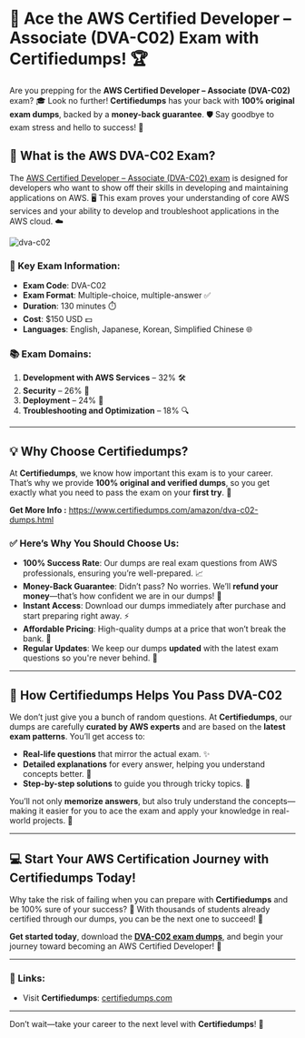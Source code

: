 # 🚀 Ace the AWS Certified Developer – Associate (DVA-C02) Exam with Certifiedumps! 🏆

Are you prepping for the **AWS Certified Developer – Associate (DVA-C02)** exam? 🎓 Look no further! **Certifiedumps** has your back with **100% original exam dumps**, backed by a **money-back guarantee**. 🛡️ Say goodbye to exam stress and hello to success! 🌟

## 📘 What is the AWS DVA-C02 Exam?

The [AWS Certified Developer – Associate (DVA-C02) exam](https://www.certifiedumps.com/amazon/dva-c02-dumps.html) is designed for developers who want to show off their skills in developing and maintaining applications on AWS. 🖥️ This exam proves your understanding of core AWS services and your ability to develop and troubleshoot applications in the AWS cloud. ☁️

![dva-c02](https://github.com/user-attachments/assets/08b47c00-041c-44c0-b789-1ec8efbf8294)

### 📌 Key Exam Information:
- **Exam Code**: DVA-C02
- **Exam Format**: Multiple-choice, multiple-answer ✅
- **Duration**: 130 minutes ⏱️
- **Cost**: $150 USD 💵
- **Languages**: English, Japanese, Korean, Simplified Chinese 🌐

### 📚 Exam Domains:
1. **Development with AWS Services** – 32% 🛠️
2. **Security** – 26% 🔐
3. **Deployment** – 24% 🚀
4. **Troubleshooting and Optimization** – 18% 🔍

---

## 💡 Why Choose Certifiedumps?

At **Certifiedumps**, we know how important this exam is to your career. That’s why we provide **100% original and verified dumps**, so you get exactly what you need to pass the exam on your **first try**. 🥇

**Get More Info :** https://www.certifiedumps.com/amazon/dva-c02-dumps.html


### ✅ Here’s Why You Should Choose Us:

- **100% Success Rate**: Our dumps are real exam questions from AWS professionals, ensuring you’re well-prepared. 📈
- **Money-Back Guarantee**: Didn’t pass? No worries. We’ll **refund your money**—that’s how confident we are in our dumps! 💸
- **Instant Access**: Download our dumps immediately after purchase and start preparing right away. ⚡
- **Affordable Pricing**: High-quality dumps at a price that won’t break the bank. 🏦
- **Regular Updates**: We keep our dumps **updated** with the latest exam questions so you're never behind. 🔄

---

## 🎯 How Certifiedumps Helps You Pass DVA-C02

We don’t just give you a bunch of random questions. At **Certifiedumps**, our dumps are carefully **curated by AWS experts** and are based on the **latest exam patterns**. You’ll get access to:
- **Real-life questions** that mirror the actual exam. ✨
- **Detailed explanations** for every answer, helping you understand concepts better. 📖
- **Step-by-step solutions** to guide you through tricky topics. 🧠

You’ll not only **memorize answers**, but also truly understand the concepts—making it easier for you to ace the exam and apply your knowledge in real-world projects. 🎉

---

## 💻 Start Your AWS Certification Journey with Certifiedumps Today!

Why take the risk of failing when you can prepare with **Certifiedumps** and be 100% sure of your success? 🏅 With thousands of students already certified through our dumps, you can be the next one to succeed! 🙌

**Get started today**, download the **[DVA-C02 exam dumps](https://www.certifiedumps.com/amazon/dva-c02-dumps.html)**, and begin your journey toward becoming an AWS Certified Developer! 🚀

---

### 🔗 Links:
- Visit **Certifiedumps**: [certifiedumps.com](https://certifiedumps.com)
---

Don’t wait—take your career to the next level with **Certifiedumps**! 💪
